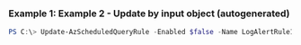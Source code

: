 ### Example 1: Example 2 - Update by input object (autogenerated)
```powershell
PS C:\> Update-AzScheduledQueryRule -Enabled $false -Name LogAlertRule1 -ResourceGroupName MyResourceGroup
```

